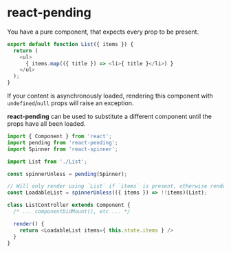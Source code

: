 # react-pending

You have a pure component, that expects every prop to be present.

```javascript
export default function List({ items }) {
  return (
    <ul>
      { items.map(({ title }) => <li>{ title }</li>) }
    </ul>
  );
}
```

If your content is asynchronously loaded, rendering this component with
`undefined`/`null` props will raise an exception.

**react-pending** can be used to substitute a different component until the
props have all been loaded.

```javascript
import { Component } from 'react';
import pending from 'react-pending';
import Spinner from 'react-spinner';

import List from './List';

const spinnerUnless = pending(Spinner);

// Will only render using `List` if `items` is present, otherwise renders a spinner
const LoadableList = spinnerUnless(({ items }) => !!items)(List);

class ListController extends Component {
  /* ... componentDidMount(), etc ... */

  render() {
    return <LoadableList items={ this.state.items } />
  }
}
```
